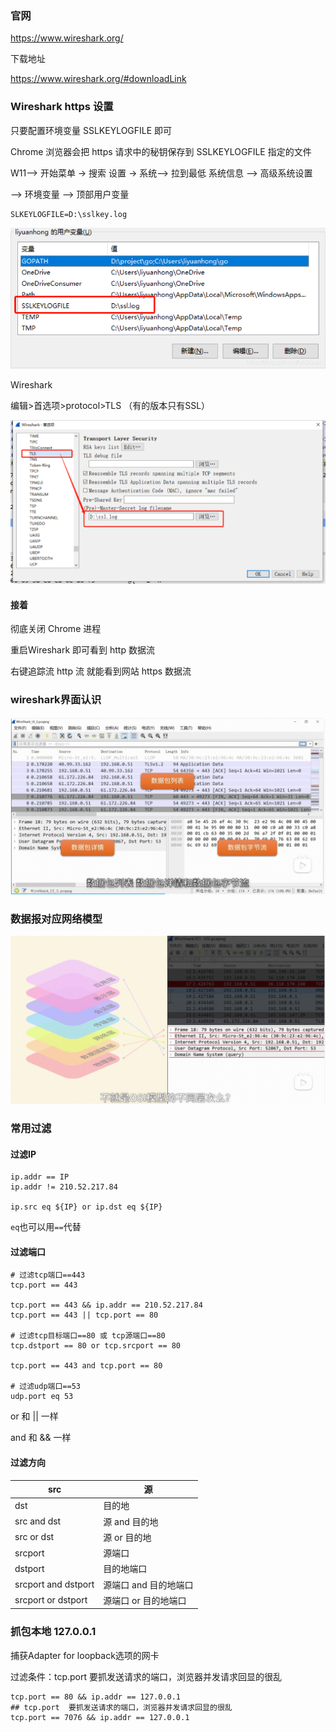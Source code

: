 ### 官网

https://www.wireshark.org/

下载地址

https://www.wireshark.org/#downloadLink



### Wireshark   https 设置

只要配置环境变量 SSLKEYLOGFILE 即可

Chrome 浏览器会把 https 请求中的秘钥保存到 SSLKEYLOGFILE  指定的文件

W11--> 开始菜单 -> 搜索  设置 -> 系统--> 拉到最低  系统信息 --> 高级系统设置

--> 环境变量 --> 顶部用户变量

```
SLKEYLOGFILE=D:\sslkey.log
```

![](img\202501121319.png)



Wireshark

编辑>首选项>protocol>TLS （有的版本只有SSL）

![](img\202501121320.png)



#### 接着

彻底关闭 Chrome 进程

重启Wireshark   即可看到 http 数据流

右键追踪流 http 流 就能看到网站 https 数据流



### wireshark界面认识

![](img\202501121327.png)



### 数据报对应网络模型

![](img\202501121330.png)



### 常用过滤

#### 过滤IP

```shell
ip.addr == IP
ip.addr != 210.52.217.84

ip.src eq ${IP} or ip.dst eq ${IP}
```

`eq`也可以用`==`代替



#### 过滤端口

```shell
# 过滤tcp端口==443
tcp.port == 443

tcp.port == 443 && ip.addr == 210.52.217.84
tcp.port == 443 || tcp.port == 80

# 过滤tcp目标端口==80 或 tcp源端口==80
tcp.dstport == 80 or tcp.srcport == 80

tcp.port == 443 and tcp.port == 80

# 过滤udp端口==53
udp.port eq 53
```



or  和 || 一样

and 和 && 一样



#### 过滤方向

| src                 | 源                    |
| ------------------- | --------------------- |
| dst                 | 目的地                |
| src and dst         | 源 and 目的地         |
| src or dst          | 源 or 目的地          |
| srcport             | 源端口                |
| dstport             | 目的地端口            |
| srcport and dstport | 源端口 and 目的地端口 |
| srcport or dstport  | 源端口 or 目的地端口  |





### 抓包本地 127.0.0.1 

捕获Adapter for loopback选项的网卡



过滤条件：tcp.port  要抓发送请求的端口，浏览器并发请求回显的很乱

```shell
tcp.port == 80 && ip.addr == 127.0.0.1
## tcp.port  要抓发送请求的端口，浏览器并发请求回显的很乱
tcp.port == 7076 && ip.addr == 127.0.0.1
```



